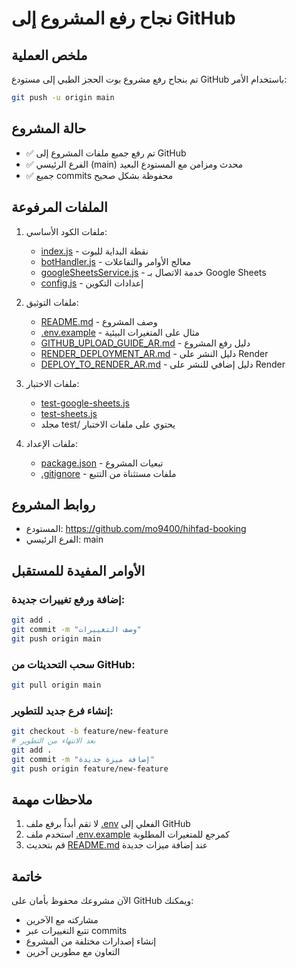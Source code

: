 # نجاح رفع المشروع إلى GitHub

## ملخص العملية
تم بنجاح رفع مشروع بوت الحجز الطبي إلى مستودع GitHub باستخدام الأمر:

```bash
git push -u origin main
```

## حالة المشروع
- ✅ تم رفع جميع ملفات المشروع إلى GitHub
- ✅ الفرع الرئيسي (main) محدث ومزامن مع المستودع البعيد
- ✅ جميع commits محفوظة بشكل صحيح

## الملفات المرفوعة
1. ملفات الكود الأساسي:
   - [index.js](file:///c%3A/Users/hussein%20tech/StudioProjects/New%20folder%20%284%29/index.js) - نقطة البداية للبوت
   - [botHandler.js](file:///c%3A/Users/hussein%20tech/StudioProjects/New%20folder%20%284%29/botHandler.js) - معالج الأوامر والتفاعلات
   - [googleSheetsService.js](file:///c%3A/Users/hussein%20tech/StudioProjects/New%20folder%20%284%29/googleSheetsService.js) - خدمة الاتصال بـ Google Sheets
   - [config.js](file:///c%3A/Users/hussein%20tech/StudioProjects/New%20folder%20%284%29/config.js) - إعدادات التكوين

2. ملفات التوثيق:
   - [README.md](file:///c%3A/Users/hussein%20tech/StudioProjects/New%20folder%20%284%29/README.md) - وصف المشروع
   - [.env.example](file:///c%3A/Users/hussein%20tech/StudioProjects/New%20folder%20%284%29/.env.example) - مثال على المتغيرات البيئية
   - [GITHUB_UPLOAD_GUIDE_AR.md](file:///c%3A/Users/hussein%20tech/StudioProjects/New%20folder%20%284%29/GITHUB_UPLOAD_GUIDE_AR.md) - دليل رفع المشروع
   - [RENDER_DEPLOYMENT_AR.md](file:///c%3A/Users/hussein%20tech/StudioProjects/New%20folder%20%284%29/RENDER_DEPLOYMENT_AR.md) - دليل النشر على Render
   - [DEPLOY_TO_RENDER_AR.md](file:///c%3A/Users/hussein%20tech/StudioProjects/New%20folder%20%284%29/DEPLOY_TO_RENDER_AR.md) - دليل إضافي للنشر على Render

3. ملفات الاختبار:
   - [test-google-sheets.js](file:///c%3A/Users/hussein%20tech/StudioProjects/New%20folder%20%284%29/test-google-sheets.js)
   - [test-sheets.js](file:///c%3A/Users/hussein%20tech/StudioProjects/New%20folder%20%284%29/test-sheets.js)
   - مجلد test/ يحتوي على ملفات الاختبار

4. ملفات الإعداد:
   - [package.json](file:///c%3A/Users/hussein%20tech/StudioProjects/New%20folder%20%284%29/package.json) - تبعيات المشروع
   - [.gitignore](file:///c%3A/Users/hussein%20tech/StudioProjects/New%20folder%20%284%29/.gitignore) - ملفات مستثناة من التتبع

## روابط المشروع
- المستودع: https://github.com/mo9400/hihfad-booking
- الفرع الرئيسي: main

## الأوامر المفيدة للمستقبل

### إضافة ورفع تغييرات جديدة:
```bash
git add .
git commit -m "وصف التغييرات"
git push origin main
```

### سحب التحديثات من GitHub:
```bash
git pull origin main
```

### إنشاء فرع جديد للتطوير:
```bash
git checkout -b feature/new-feature
# بعد الانتهاء من التطوير
git add .
git commit -m "إضافة ميزة جديدة"
git push origin feature/new-feature
```

## ملاحظات مهمة
1. لا تقم أبداً برفع ملف [.env](file:///c%3A/Users/hussein%20tech/StudioProjects/New%20folder%20%284%29/.env) الفعلي إلى GitHub
2. استخدم ملف [.env.example](file:///c%3A/Users/hussein%20tech/StudioProjects/New%20folder%20%284%29/.env.example) كمرجع للمتغيرات المطلوبة
3. قم بتحديث [README.md](file:///c%3A/Users/hussein%20tech/StudioProjects/New%20folder%20%284%29/README.md) عند إضافة ميزات جديدة

## خاتمة
الآن مشروعك محفوظ بأمان على GitHub ويمكنك:
- مشاركته مع الآخرين
- تتبع التغييرات عبر commits
- إنشاء إصدارات مختلفة من المشروع
- التعاون مع مطورين آخرين